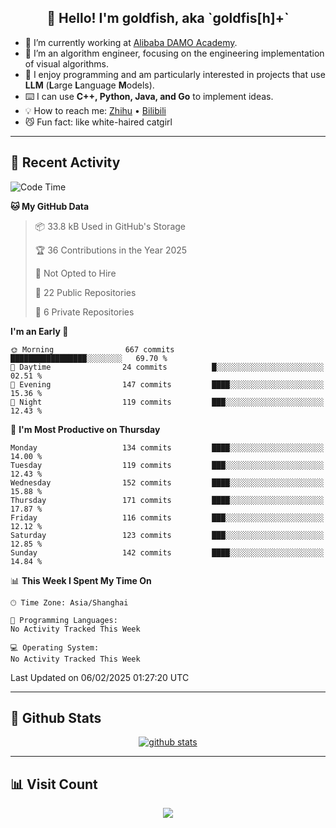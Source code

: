 
<h2 align="center">👋 Hello! I'm goldfish, aka `goldfis[h]+`</h2>

- 📍 I’m currently working at [Alibaba DAMO Academy](https://damo.alibaba.com/).  
- 🌱 I’m an algorithm engineer, focusing on the engineering implementation of visual algorithms.  
- 💬 I enjoy programming and am particularly interested in projects that use **LLM** (**L**arge **L**anguage **M**odels).   
- ⌨️ I can use **C++, Python, Java, and Go** to implement ideas.  
- 💡 How to reach me: [Zhihu](https://www.zhihu.com/people/goldfishh) • [Bilibili](https://space.bilibili.com/11349246)  
- 😼 Fun fact: like white-haired catgirl  

-------

## 🔧 Recent Activity

<!--START_SECTION:waka-->
![Code Time](http://img.shields.io/badge/Code%20Time-94%20hrs%2013%20mins-blue)

**🐱 My GitHub Data** 

> 📦 33.8 kB Used in GitHub's Storage 
 > 
> 🏆 36 Contributions in the Year 2025
 > 
> 🚫 Not Opted to Hire
 > 
> 📜 22 Public Repositories 
 > 
> 🔑 6 Private Repositories 
 > 
**I'm an Early 🐤** 

```text
🌞 Morning                667 commits         █████████████████░░░░░░░░   69.70 % 
🌆 Daytime                24 commits          █░░░░░░░░░░░░░░░░░░░░░░░░   02.51 % 
🌃 Evening                147 commits         ████░░░░░░░░░░░░░░░░░░░░░   15.36 % 
🌙 Night                  119 commits         ███░░░░░░░░░░░░░░░░░░░░░░   12.43 % 
```
📅 **I'm Most Productive on Thursday** 

```text
Monday                   134 commits         ████░░░░░░░░░░░░░░░░░░░░░   14.00 % 
Tuesday                  119 commits         ███░░░░░░░░░░░░░░░░░░░░░░   12.43 % 
Wednesday                152 commits         ████░░░░░░░░░░░░░░░░░░░░░   15.88 % 
Thursday                 171 commits         ████░░░░░░░░░░░░░░░░░░░░░   17.87 % 
Friday                   116 commits         ███░░░░░░░░░░░░░░░░░░░░░░   12.12 % 
Saturday                 123 commits         ███░░░░░░░░░░░░░░░░░░░░░░   12.85 % 
Sunday                   142 commits         ████░░░░░░░░░░░░░░░░░░░░░   14.84 % 
```


📊 **This Week I Spent My Time On** 

```text
🕑︎ Time Zone: Asia/Shanghai

💬 Programming Languages: 
No Activity Tracked This Week

💻 Operating System: 
No Activity Tracked This Week
```


 Last Updated on 06/02/2025 01:27:20 UTC
<!--END_SECTION:waka-->

-------

## 📆 Github Stats

<p align="center">
    <a href="https://github.com/anuraghazra/github-readme-stats">
      <img src="https://github-readme-stats.vercel.app/api?username=goldfishh&show_icons=true&theme=dracula" alt="github stats" />
    </a>
</p>

-------

## 📊 Visit Count

<p align="center">
  <a href="https://count.getloli.com/"><img src="https://count.getloli.com/get/@:goldfishh?theme=rule34"></a>
</p>
